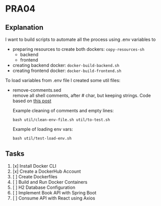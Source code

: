 # PRA04

## Explanation

I want to build scripts to automate all the process using .env variables to 
- preparing resources to create both dockers: `copy-resources-sh`
    - backend
    - frontend
- creating backend docker: `docker-build-backend.sh`
- creating frontend docker: `docker-build-frontend.sh`

To load variables from .env file I created some util files:
- remove-comments.sed  
    remove all shell comments, after # char, but keeping strings. Code based on [this post](https://sleeplessbeastie.eu/2012/11/07/how-to-remove-comments-from-a-shell-script/)

    Example cleaning of comments and empty lines:
    ```
    bash util/clean-env-file.sh util/to-test.sh
    ```

    Example of loading env vars:
    ```
    bash util/test-load-env.sh
    ```



## Tasks

1. [x] Install Docker CLI
2. [x] Create a DockerHub Account
3. [ ] Create Dockerfiles
4. [ ] Build and Run Docker Containers
5. [ ] H2 Database Configuration
6. [ ] Implement Book API with Spring Boot
7. [ ] Consume API with React using Axios

